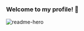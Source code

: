 ### Welcome to my profile! 👋
![readme-hero](https://user-images.githubusercontent.com/104011608/187095626-08051267-3378-4ad5-b3e4-ac30bd0e60a5.png)



<!--
**bysmartos/bysmartos** is a ✨ _special_ ✨ repository because its `README.md` (this file) appears on your GitHub profile.

Here are some ideas to get you started:

- 🔭 I’m currently working on ...
- 🌱 I’m currently learning ...
- 👯 I’m looking to collaborate on ...
- 🤔 I’m looking for help with ...
- 💬 Ask me about ...
- 📫 How to reach me: ...
- 😄 Pronouns: ...
- ⚡ Fun fact: ...
-->
